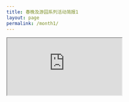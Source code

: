 ```yaml
---
title: 春晚及游园系列活动简报1
layout: page
permalink: /month1/
---
```

<iframe src="https://docs.google.com/document/d/e/2PACX-1vTSDC-8C9iIYN12l5SNDomw4nofbVjJIMMyEMWEW4mbkQGKn3J3rJthzdkEv61bo7XW15KYJ66HI0Fk/pub?embedded=true"></iframe>
